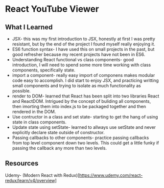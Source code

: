 # React YouTube Viewer

## What I Learned
- JSX- this was my first introduction to JSX, honestly at first I was pretty resistant,
but by the end of the project I found myself really enjoying it.
- ES6 function syntax- I have used this on small projects in the past, but good refresher
because my recent projects have not been in ES6.
- Understanding React functional vs class components- good introduction, I will need to spend
some more time working with class components, specifically state.
- import a component- really easy import of componens makes modular code easy to accomplish. I
did start to enjoy JSX, and practicing writting small components and trying to isolate as much
functionality as possible.
- render to DOM- learned that React has been split into two libraries React and ReactDOM. Intrigued
by the concept of buliding all components, then imorting them into index.js to be packaged together
and then rendered in the DOM.
- Use contructor in a class and set state- starting to get the hang of using state in class components.
- Update state using setState- learned to allways use setState and never explicitly declare state
outside of constructor.
- Passing callbacks to other components- practice passing callbacks from top level component down
two levels.  This could get a little funky if passing the callback any more than two levels.

## Resources
Udemy- (Modern React with Redux)[https://www.udemy.com/react-redux/learn/v4/overview]